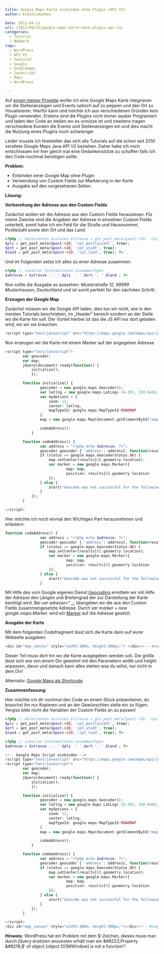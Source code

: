 ```yaml
---
title: Google Maps Karte einbinden ohne Plugin (API V3)
author: Kreativmonkey

date: 2012-04-13
url: /2012/04/13/google-maps-karte-ohne-plugin-api-v3/
categories:
  - Tutorial
  - Webwork
tags:
  - WordPress
  - API V3
  - featured
  - Google
  - Googlemaps
  - Javascript
  - Maps
  - WordPress

---
```

Auf [einem meiner Projekte][1] wollte ich eine Google Maps Karte integrieren um die Stellenanzeigen und Events optisch auf zu peppen und den Ort zu Visualisieren. Hierfür kann und möchte ich aus verschiedenen Gründen kein Plugin verwenden. Erstens sind die Plugins nicht immer sauber Programiert und laden den Code an stellen wo es unnütze ist und zweitens tragen verschiedene Kunden die Events und Stellenanzeigen ein und dies macht die Nutzung eines Plugins noch schwieriger.

Leider musste ich feststellen das sich alle Tutorials auf die schon seit 2010 veraltete Google Maps Java API V2 beziehen. Daher habe ich mich entschlossen mir hier gleich mal eine Gedankenstütze zu schaffen falls ich den Code nochmal benötigen sollte.

<!--more-->

**Problem:**

  * Einbinden einer Google Map ohne Plugin
  * Verwendung von Custom Fields zur Markierung in der Karte
  * Ausgabe auf den vorgesehenen Seiten.

**Lösung:**

**Vorbereitung der Adresse aus den Custom Fields**

Zunächst wollen wir die Adresse aus den Custom Fields herauslesen. Für meine Zwecke sind die Angaben der Adresse in einzelnen Custom Fields unterteilt, somit habe ich ein Feld für die Straße und Hausnummer, Postleizahl sowie den Ort und das Land.

```php
<?php // Adressdaten auslesen $strasse = get_post_meta($post->ID, 'cpt_strasse_nr', true);
$plz = get_post_meta($post->ID, 'cpt_postleizahl', true);
$ort = get_post_meta($post->ID, 'cpt_stadt', true);
$land = get_post_meta($post->ID, 'cpt_land', true); ?>
```

Und im Folgenden setze ich alles zu einer Adresse zusammen:

```php
<?php // Lokation Informationen zusammenfügen
$adresse = $strasse .', '.$plz .' '.$ort.', '.$land ; ?>
```

Nun sollte die Ausgabe so aussehen: _Musterstraße 12, 99999 Musterhausen, Deutschland_ und ist somit perfekt für den nächsten Schritt.

**Erzeugen der Google Map**

Zunächst müssen wir die Google API laden, dies tun wir nicht, wie in den meisten Tutorials beschrieben, im &#8222;Header&#8220; bereich sondern an der Stelle wo die Karte hin soll. Der Vorteil hierbei ist das die JS API nur dort geladen wird, wo wir sie brauchen.

```php
<script type="text/javascript" src="https://maps.google.com/maps/api/js?sensor=false"></script>
```

Nun erzeugen wir die Karte mit einem Marker auf der angegeben Adresse

```php
<script type="text/javascript">
		var geocoder;
  		var map;
		jQuery(document).ready(function() {
 			initialize();
			});

  		function initialize() {
    			geocoder = new google.maps.Geocoder();
    			var latlng = new google.maps.LatLng(-34.397, 150.644);
    			var myOptions = {
      				zoom: 13,
      				center: latlng,
      				mapTypeId: google.maps.MapTypeId.ROADMAP
    			}
    			map = new google.maps.Map(document.getElementById("map_canvas"), myOptions);

    			codeAddress();
  			}

		function codeAddress() {
    			var address = "<?php echo $adresse; ?>";
    			geocoder.geocode( { 'address': address}, function(results, status) {
      			if (status == google.maps.GeocoderStatus.OK) {
        			map.setCenter(results[0].geometry.location);
        			var marker = new google.maps.Marker({
            				map: map,
            				position: results[0].geometry.location
        			});
      			} else {
        			alert("Geocode was not successful for the following reason: " + status);
      			}
    		});
  		}

</script>
```

Hier möchte ich noch einmal den Wichtigen Part herausnehmen und erläutern:

```php
function codeAddress() {
    			var address = "<?php echo $adresse; ?>";
    			geocoder.geocode( { 'address': address}, function(results, status) {
      			if (status == google.maps.GeocoderStatus.OK) {
        			map.setCenter(results[0].geometry.location);
        			var marker = new google.maps.Marker({
            				map: map,
            				position: results[0].geometry.location
        			});
      			} else {
        			alert("Geocode was not successful for the following reason: " + status);
      			}
```

Mit Hilfe des vom Google eigenen Dienst [Geocoding][2] ermitteln wir mit Hilfe der Adresse den Längen und Breitengrad der zur Darstellung der Karte benötigt wird. Bei _var adresse=&#8220; &#8222;;_ übergeben wir die aus den Custom Fields zusammengesetzte Adresse. Durch _var marker = new google.maps.Marker._ wird ein [Marker][3] auf die Adresse gesetzt.

**Ausgabe der Karte**

Mit dem folgenden Codefragment lässt sich die Karte dann auf eurer Webseite ausgeben:

```php
<div id="map_canvas" style="width:100%; height:300px;"> </div><!-- #map_canvas -->
```

Dieser Teil muss dort hin wo die Karte ausgegeben werden soll. Die größe lässt sich wie von einem Div gewohnt mit den Parametern width und height anpassen, davor und danach kann alles stehen was du willst, nur nicht in dem Div!

Alternativ: [Google Maps als Shortcode][4]

**Zusammenfassung**

Hier möchte ich dir nochmal den Code an einem Stück präsentieren, du brauchst ihn nur Kopieren und an der Gewünschten stelle ein zu fügen. Vergiss bitte nicht die Variablen der Custom Fields an zu passen!

```php
<?php // Adressdaten auslesen $strasse = get_post_meta($post->ID, 'cpt_strasse_nr', true);
$plz = get_post_meta($post->ID, 'cpt_postleizahl', true);
$ort = get_post_meta($post->ID, 'cpt_stadt', true);
$land = get_post_meta($post->ID, 'cpt_land', true); ?>

<?php // Lokation Informationen zusammenfügen 	
$adresse = $strasse .', '.$plz .' '.$ort.', '.$land ; ?>

<!-- Google Maps Script einbinden -->
<script type="text/javascript" src="https://maps.google.com/maps/api/js?sensor=false"></script>
<script type="text/javascript">
		var geocoder;
  		var map;
		jQuery(document).ready(function() {
 			initialize();
			});

  		function initialize() {
    			geocoder = new google.maps.Geocoder();
    			var latlng = new google.maps.LatLng(-34.397, 150.644);
    			var myOptions = {
      				zoom: 13,
      				center: latlng,
      				mapTypeId: google.maps.MapTypeId.ROADMAP
    			}
    			map = new google.maps.Map(document.getElementById("map_canvas"), myOptions);

    			codeAddress();
  			}

		function codeAddress() {
    			var address = "<?php echo $adresse; ?>";
    			geocoder.geocode( { 'address': address}, function(results, status) {
      			if (status == google.maps.GeocoderStatus.OK) {
        			map.setCenter(results[0].geometry.location);
        			var marker = new google.maps.Marker({
            				map: map,
            				position: results[0].geometry.location
        			});
      			} else {
        			alert("Geocode was not successful for the following reason: " + status);
      			}
    		});
  		}

</script>
<div id="map_canvas" style="width:100%; height:300px;"></div><!-- #map_canvas -->
```

**Hinweis:** WordPress hat ein Problem mit dem $-Zeichen, dieses muss man durch jQuery ersetzen ansonsten erhält man ein &#8222;Property &#8218;$&#8216; of object [object DOMWindow] is not a function&#8220;!

 [1]: http://www.mta-r.de/events/
 [2]: https://developers.google.com/maps/documentation/javascript/geocoding
 [3]: https://developers.google.com/maps/documentation/javascript/overlays#Markers
 [4]: http://wpschnipsel.de/2012/07/23/google-maps-shortcode-mit-api-3/
